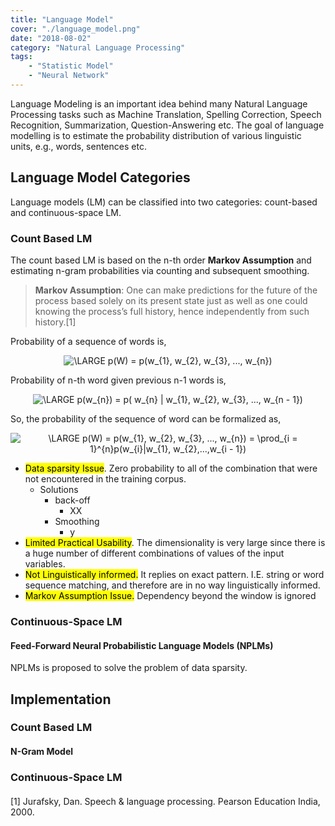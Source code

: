 ```yaml
---
title: "Language Model"
cover: "./language_model.png"
date: "2018-08-02"
category: "Natural Language Processing"
tags:
    - "Statistic Model"
    - "Neural Network"
---
```


Language Modeling is an important idea behind many Natural Language Processing tasks such as Machine Translation, Spelling Correction, Speech Recognition, Summarization, Question-Answering etc. The goal of language modelling is to estimate the probability distribution of various linguistic units, e.g., words, sentences etc.


## Language Model Categories
Language models (LM) can be classified into two categories: count-based and continuous-space LM. 

### Count Based LM
The count based LM is based on the n-th order **Markov Assumption** and 
estimating n-gram probabilities via counting and subsequent smoothing. 

> **Markov Assumption**: One can make predictions for the future of the 
process based solely on its present state just as well as one could knowing 
the process’s full history, hence independently from such history.[1]

Probability of a sequence of words is,
<p align="center">
<img src="https://latex.codecogs.com/svg.latex?\inline&space;\LARGE&space;p
(W)&space;=&space;p(w_{1},&space;w_{2},&space;w_{3},&space;...,&space;w_{n})" title="\LARGE p(W) = p(w_{1}, w_{2}, w_{3}, ..., w_{n})" />
</p>

Probability of n-th word given previous n-1 words is,
<p align="center">
<img src="https://latex.codecogs.com/svg.latex?\inline&space;\LARGE&space;p(w_{n})&space;=&space;p(&space;w_{n}&space;|&space;w_{1},&space;w_{2},&space;w_{3},&space;...,&space;w_{n&space;-&space;1})" title="\LARGE p(w_{n}) = p( w_{n} | w_{1}, w_{2}, w_{3}, ..., w_{n - 1})" />
</p>

So, the probability of the sequence of word can be formalized as,
<p align="center">
<img src="https://latex.codecogs.com/svg.latex?\inline&space;\LARGE&space;p(W)&space;=&space;p(w_{1},&space;w_{2},&space;w_{3},&space;...,&space;w_{n})&space;=&space;\prod_{i&space;=&space;1}^{n}p(w_{i}|w_{1},&space;w_{2},...,w_{i&space;-&space;1})" title="\LARGE p(W) = p(w_{1}, w_{2}, w_{3}, ..., w_{n}) = \prod_{i = 1}^{n}p(w_{i}|w_{1}, w_{2},...,w_{i - 1})" />
</p>

- <mark>Data sparsity Issue</mark>. Zero probability to all of the 
combination that 
were 
not encountered in the training corpus. 
  * Solutions
    - back-off
      * XX  
    - Smoothing
      * y
- <mark>Limited Practical Usability</mark>. The dimensionality is very 
large since there is a huge number of different combinations of values of the input variables.
- <mark>Not Linguistically informed.</mark> It replies on exact 
pattern</mark>. I.E. string or word sequence matching, and 
therefore are in no way linguistically informed.
- <mark>Markov Assumption Issue.</mark> Dependency beyond the window 
is ignored






### Continuous-Space LM

#### Feed-Forward Neural Probabilistic Language Models (NPLMs)
NPLMs is proposed to solve the problem of data sparsity. 

## Implementation


### Count Based LM

#### N-Gram Model


### Continuous-Space LM
####


[1] Jurafsky, Dan. Speech & language processing. Pearson Education India, 2000.